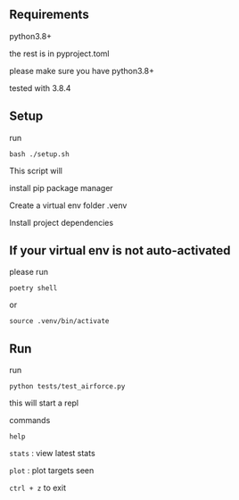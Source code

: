 

## Requirements

python3.8+ 

the rest is in pyproject.toml

please make sure you have python3.8+ 

tested with 3.8.4

## Setup 

run 

`bash ./setup.sh` 


This script will 

install pip package manager

Create a virtual env folder .venv 

Install project dependencies 


## If your virtual env is not auto-activated 

please run

 `poetry shell`

 or

 `source .venv/bin/activate`

## Run 

run 

`python tests/test_airforce.py`


this will start a repl 

commands  

`help`  

`stats` : view latest stats

`plot`  : plot targets seen 


`ctrl + z` to exit 


